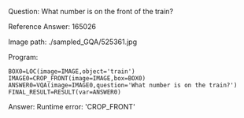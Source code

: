Question: What number is on the front of the train?

Reference Answer: 165026

Image path: ./sampled_GQA/525361.jpg

Program:

```
BOX0=LOC(image=IMAGE,object='train')
IMAGE0=CROP_FRONT(image=IMAGE,box=BOX0)
ANSWER0=VQA(image=IMAGE0,question='What number is on the train?')
FINAL_RESULT=RESULT(var=ANSWER0)
```
Answer: Runtime error: 'CROP_FRONT'

